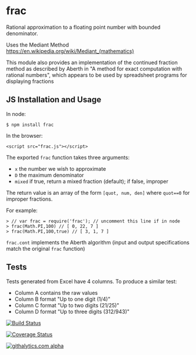 # frac

Rational approximation to a floating point number with bounded denominator.

Uses the Mediant Method <https://en.wikipedia.org/wiki/Mediant_(mathematics)>

This module also provides an implementation of the continued fraction method as
described by Aberth in "A method for exact computation with rational numbers", 
which appears to be used by spreadsheet programs for displaying fractions

## JS Installation and Usage

In node:

    $ npm install frac

In the browser:

    <script src="frac.js"></script>

The exported `frac` function takes three arguments:

 - `x` the number we wish to approximate
 - `D` the maximum denominator
 - `mixed` if true, return a mixed fraction (default); if false, improper

The return value is an array of the form `[quot, num, den]` where `quot==0`
for improper fractions.

For example:

```
> // var frac = require('frac'); // uncomment this line if in node
> frac(Math.PI,100) // [ 0, 22, 7 ]
> frac(Math.PI,100,true) // [ 3, 1, 7 ]
```

`frac.cont` implements the Aberth algorithm (input and output specifications
match the original `frac` function)

## Tests

Tests generated from Excel have 4 columns.  To produce a similar test:

- Column A contains the raw values
- Column B format "Up to one digit (1/4)"
- Column C format "Up to two digits (21/25)"
- Column D format "Up to three digits (312/943)"

[![Build Status](https://travis-ci.org/SheetJS/frac.svg?branch=master)](https://travis-ci.org/SheetJS/frac)

[![Coverage Status](https://coveralls.io/repos/SheetJS/frac/badge.png)](https://coveralls.io/r/SheetJS/frac)

[![githalytics.com alpha](https://cruel-carlota.pagodabox.com/731e31b3a26382ccd5d213b9e74ea552 "githalytics.com")](http://githalytics.com/SheetJS/frac)

